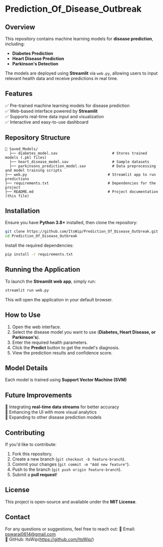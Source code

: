 # Prediction_Of_Disease_Outbreak

## Overview
This repository contains machine learning models for **disease prediction**, including:
- **Diabetes Prediction**
- **Heart Disease Prediction**
- **Parkinson's Detection**

The models are deployed using **Streamlit** via `web.py`, allowing users to input relevant health data and receive predictions in real time.

## Features
✅ Pre-trained machine learning models for disease prediction  
✅ Web-based interface powered by **Streamlit**  
✅ Supports real-time data input and visualization  
✅ Interactive and easy-to-use dashboard  

## Repository Structure
```
📂 Saved_Models/
  ├── diabetes_model.sav                         # Stores trained models (.pkl files)
  ├── heart_disease_model.sav                    # Sample datasets
  ├── parkinsons_prediction_model.sav            # Data preprocessing and model training scripts
├── web.py                                     # Streamlit app to run predictions
├── requirements.txt                           # Dependencies for the project
├── README.md                                  # Project documentation (this file)
```

## Installation
Ensure you have **Python 3.8+** installed, then clone the repository:
```bash
git clone https://github.com/ItsWip/Prediction_Of_Disease_Outbreak.git
cd Prediction_Of_Disease_Outbreak
```
Install the required dependencies:
```bash
pip install -r requirements.txt
```

## Running the Application
To launch the **Streamlit web app**, simply run:
```bash
streamlit run web.py
```
This will open the application in your default browser.

## How to Use
1. Open the web interface.
2. Select the disease model you want to use (**Diabetes, Heart Disease, or Parkinson's**).
3. Enter the required health parameters.
4. Click the **Predict** button to get the model's diagnosis.
5. View the prediction results and confidence score.

## Model Details
Each model is trained using **Support Vector Machine (SVM)**

## Future Improvements
🔹 Integrating **real-time data streams** for better accuracy  
🔹 Enhancing the UI with more visual analytics  
🔹 Expanding to other disease prediction models  

## Contributing
If you'd like to contribute:
1. Fork this repository.
2. Create a new branch (`git checkout -b feature-branch`).
3. Commit your changes (`git commit -m "Add new feature"`).
4. Push to the branch (`git push origin feature-branch`).
5. Submit a **pull request**!

## License
This project is open-source and available under the **MIT License**.

## Contact
For any questions or suggestions, feel free to reach out:
📧 Email: pswaraj0614@gmail.com  
🐙 GitHub: ItsWip(https://github.com/ItsWip/)

